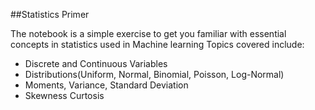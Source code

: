 ##Statistics Primer

The notebook is a simple exercise to get you familiar with essential concepts in statistics used in Machine learning 
Topics covered include:
 * Discrete and Continuous Variables
 * Distributions(Uniform, Normal, Binomial, Poisson, Log-Normal)
 * Moments, Variance, Standard Deviation
 * Skewness Curtosis
